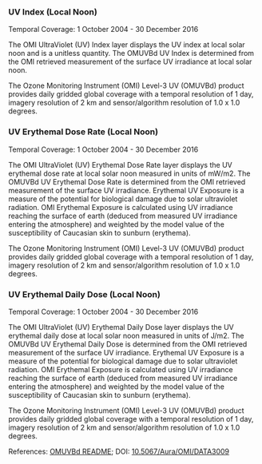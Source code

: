 ### UV Index (Local Noon)
Temporal Coverage: 1 October 2004 - 30 December 2016

The OMI UltraViolet (UV) Index layer displays the UV index at local solar noon and is a unitless quantity. The OMUVBd UV Index is determined from the OMI retrieved measurement of the surface UV irradiance at local solar noon.  

The Ozone Monitoring Instrument (OMI) Level-3 UV (OMUVBd) product provides daily gridded global coverage with a temporal resolution of 1 day, imagery resolution of 2 km and sensor/algorithm resolution of 1.0 x 1.0 degrees.

### UV Erythemal Dose Rate (Local Noon)
Temporal Coverage: 1 October 2004 - 30 December 2016

The OMI UltraViolet (UV) Erythemal Dose Rate layer displays the UV erythemal dose rate at local solar noon measured in units of mW/m2. The OMUVBd UV Erythemal Dose Rate is determined from the OMI retrieved measurement of the surface UV irradiance. Erythemal UV Exposure is a measure of the potential for biological damage due to solar ultraviolet radiation. OMI Erythemal Exposure is calculated using UV irradiance reaching the surface of earth (deduced from measured UV irradiance entering the atmosphere) and weighted by the model value of the susceptibility of Caucasian skin to sunburn (erythema).

The Ozone Monitoring Instrument (OMI) Level-3 UV (OMUVBd) product provides daily gridded global coverage with a temporal resolution of 1 day, imagery resolution of 2 km and sensor/algorithm resolution of 1.0 x 1.0 degrees.

### UV Erythemal Daily Dose (Local Noon)
Temporal Coverage: 1 October 2004 - 30 December 2016

The OMI UltraViolet (UV) Erythemal Daily Dose layer displays the UV erythemal daily dose at local solar noon measured in units of J/m2.  The OMUVBd UV Erythemal Daily Dose is determined from the OMI retrieved measurement of the surface UV irradiance. Erythemal UV Exposure is a measure of the potential for biological damage due to solar ultraviolet radiation. OMI Erythemal Exposure is calculated using UV irradiance reaching the surface of earth (deduced from measured UV irradiance entering the atmosphere) and weighted by the model value of the susceptibility of Caucasian skin to sunburn (erythema).

 The Ozone Monitoring Instrument (OMI) Level-3 UV (OMUVBd) product provides daily gridded global coverage with a temporal resolution of 1 day, imagery resolution of 2 km and sensor/algorithm resolution of 1.0 x 1.0 degrees.

References: [OMUVBd README](https://acdisc.gesdisc.eosdis.nasa.gov/data/Aura_OMI_Level3/OMUVBd.003/doc/OMUVB_L3d_readme.pdf); DOI: [10.5067/Aura/OMI/DATA3009](https://disc.gsfc.nasa.gov/datacollection/OMUVBd_V003.html)

